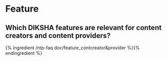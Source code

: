 ---
---

# Feature

## Which DIKSHA features are relevant for content creators and content providers?

{% ingredient /ntp-faq doc/feature_contcreator&provider %}{% endingredient %}
